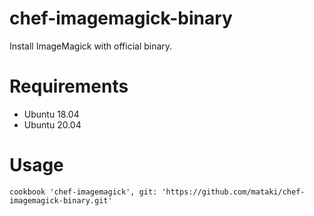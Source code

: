 # chef-imagemagick-binary

Install ImageMagick with official binary.

# Requirements

* Ubuntu 18.04
* Ubuntu 20.04

# Usage

```
cookbook 'chef-imagemagick', git: 'https://github.com/mataki/chef-imagemagick-binary.git'
```
